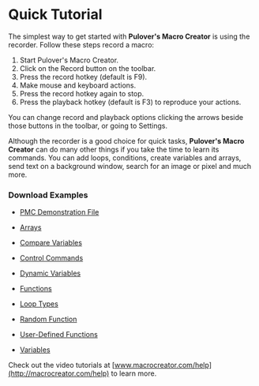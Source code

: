 ﻿# Quick Tutorial

The simplest way to get started with **Pulover's Macro Creator** is using the recorder. Follow these steps record a macro:

1. Start Pulover's Macro Creator.
2. Click on the Record button on the toolbar.
3. Press the record hotkey (default is F9).
4. Make mouse and keyboard actions.
5. Press the record hotkey again to stop.
6. Press the playback hotkey (default is F3) to reproduce your actions.

You can change record and playback options clicking the arrows beside those buttons in the toolbar, or going to Settings.

Although the recorder is a good choice for quick tasks, **Pulover's Macro Creator** can do many other things if you take the time to learn its commands. You can add loops, conditions, create variables and arrays, send text on a background window, search for an image or pixel and much more.

### Download Examples

* [PMC Demonstration File](Examples/Demo.pmc)

* [Arrays](Examples/Arrays.pmc)
* [Compare Variables](Examples/CompareVars.pmc)
* [Control Commands](Examples/ControlCmd.pmc)
* [Dynamic Variables](Examples/DynamicVars.pmc)
* [Functions](Examples/Functions.pmc)
* [Loop Types](Examples/LoopTypes.pmc)
* [Random Function](Examples/RandomFunction.pmc)
* [User-Defined Functions](Examples/UserFunctions.pmc)
* [Variables](Examples/Variables.pmc)

Check out the video tutorials at [www.macrocreator.com/help](http://macrocreator.com/help) to learn more.